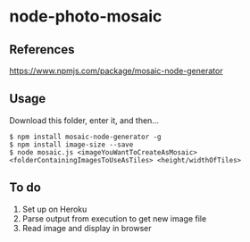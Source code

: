 # node-photo-mosaic

## References

https://www.npmjs.com/package/mosaic-node-generator

## Usage

Download this folder, enter it, and then...

```
$ npm install mosaic-node-generator -g
$ npm install image-size --save
$ node mosaic.js <imageYouWantToCreateAsMosaic> <folderContainingImagesToUseAsTiles> <height/widthOfTiles>
```

## To do

1. Set up on Heroku
1. Parse output from execution to get new image file
1. Read image and display in browser

